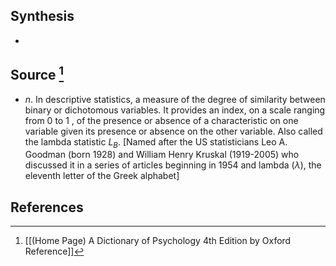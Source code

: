 ## Synthesis
- 
## Source [^1]
- $n$. In descriptive statistics, a measure of the degree of similarity between binary or dichotomous variables. It provides an index, on a scale ranging from 0 to 1 , of the presence or absence of a characteristic on one variable given its presence or absence on the other variable. Also called the lambda statistic $L_{B}$. \[Named after the US statisticians Leo A. Goodman (born 1928) and William Henry Kruskal (1919-2005) who discussed it in a series of articles beginning in 1954 and lambda ($\lambda$), the eleventh letter of the Greek alphabet]
## References

[^1]: [[(Home Page) A Dictionary of Psychology 4th Edition by Oxford Reference]]